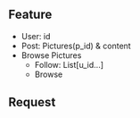 ## Feature
* User: id
* Post: Pictures(p_id) & content
* Browse Pictures
  * Follow: List[u_id...]
  * Browse
## Request

